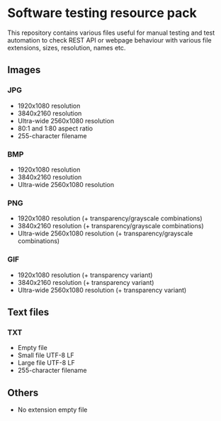 # Software testing resource pack
This repository contains various files useful for manual testing and test automation to check REST API or webpage behaviour with various file extensions, sizes, resolution, names etc. 

## Images
### JPG
- 1920x1080 resolution
- 3840x2160 resolution
- Ultra-wide 2560x1080 resolution
- 80:1 and 1:80 aspect ratio
- 255-character filename

### BMP
- 1920x1080 resolution
- 3840x2160 resolution
- Ultra-wide 2560x1080 resolution

### PNG
- 1920x1080 resolution (+ transparency/grayscale combinations)
- 3840x2160 resolution (+ transparency/grayscale combinations)
- Ultra-wide 2560x1080 resolution (+ transparency/grayscale combinations)

### GIF
- 1920x1080 resolution (+ transparency variant)
- 3840x2160 resolution (+ transparency variant)
- Ultra-wide 2560x1080 resolution (+ transparency variant)

## Text files
### TXT
- Empty file
- Small file UTF-8 LF
- Large file UTF-8 LF
- 255-character filename

## Others
- No extension empty file
